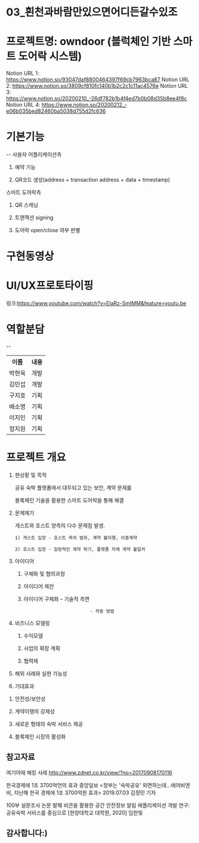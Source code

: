 
# 03_흰천과바람만있으면어디든갈수있조
# 프로젝트명: owndoor (블럭체인 기반 스마트 도어락 시스템)


Notion URL 1: https://www.notion.so/93047daf8800464397f69cb7963bca87
Notion URL 2: https://www.notion.so/3809cf810fc140b1b2c2c1c11ac4576e
Notion URL 3: https://www.notion.so/20200210_-26df782b1b4f4ed7b0b08d35b8ee4f8c
Notion URL 4: https://www.notion.so/20200212_-e06b035bed82460ba5038d755d2fc636

# 기본기능
--
사용자 어플리케이션측 

1. 예약 기능

2. QR코드 생성(address + transaction address + data + timestamp)

스마트 도어락측

1. QR 스캐닝

2. 트랜잭션 signing

3. 도어락 open/close 여부 판별



# 구현동영상


# UI/UX프로토타이핑

링크:https://www.youtube.com/watch?v=EIaRz-SmIMM&feature=youtu.be

# 역할분담
--
<table>
   <th>이름</th>
   <th>내용</th>
   <tr>
       <td>박현욱</td>
       <td>개발</td>
   </tr>
   <tr>
       <td>김민섭</td>
       <td>개발</td>
   </tr>
   <tr>
       <td>구지호</td>
       <td>기획</td>
   </tr>
   <tr>
       <td>배소명</td>
       <td>기획</td>
   </tr>
   <tr>
       <td>이지민</td>
       <td>기획</td>
   </tr>
   <tr>
       <td>정지원</td>
       <td>기획</td>
   </tr>
   </table>
   
   
   
# 프로젝트 개요



1. 현상황 및 목적

    공유 숙박 플랫폼에서 대두되고 있는 보안, 계약 문제를

    블록체인 기술을 활용한 스마트 도어락을 통해 해결

2.  문제제기

     게스트와 호스트 양측의 다수 문제점 발생.

        1) 게스트 입장 - 호스트 측의 범죄, 계약 불이행, 이중계약

        2) 호스트 입장 - 일방적인 계약 파기, 플랫폼 자체 계약 불일치

3. 아이디어

   1) 구체화 및 협의과정

   2) 아이디어 제안

   3) 아이디어 구체화 – 기술적 측면

                                   - 작동 방법

4. 비즈니스 모델링

    1) 수익모델

    2) 사업의 확장 계획

    3) 협력체

5. 해외 사례와 실현 가능성

6. 기대효과

  1) 안전성/보안성

  2) 계약이행의 강제성

  3) 새로운 형태의 숙박 서비스 제공

  4) 블록체인 시장의 활성화   
   
   
   
   
참고자료
--
여기어때 해킹 사례
http://www.zdnet.co.kr/view/?no=20170908170116

한국경제에 1조 3700억언의 효과
중앙일보 <정부는 '숙박공유' 외면하는데...에어비엔비, 지난해 한국 경제에 1조 3700억원 효과> 2019.07.03 김정민 기자

100부 설문조사 논문 발췌
비콘을 활용한 공간 안전정보 알림 애플리케이션 개발 연구: 공유숙박 서비스를 중심으로 [한양대학교 대학원, 2020] 임한빛


감사합니다:)
--
